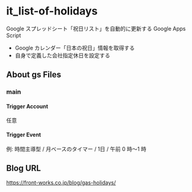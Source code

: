 # it_list-of-holidays
Google スプレッドシート「祝日リスト」を自動的に更新する Google Apps Script
- Google カレンダー「日本の祝日」情報を取得する
- 自身で定義した会社指定休日を設定する

## About gs Files
### main
#### Trigger Account
任意
#### Trigger Event
例: 時間主導型 / 月ベースのタイマー / 1日 / 午前 0 時～1 時

## Blog URL
https://front-works.co.jp/blog/gas-holidays/
